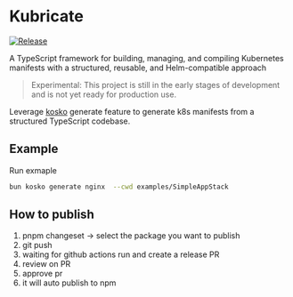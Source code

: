 # Kubricate

[![Release](https://github.com/thaitype/kubricate/actions/workflows/release.yml/badge.svg?branch=main.migrate-to-monorepo)](https://github.com/thaitype/kubricate/actions/workflows/release.yml)

A TypeScript framework for building, managing, and compiling Kubernetes manifests with a structured, reusable, and Helm-compatible approach

> Experimental: This project is still in the early stages of development and is not yet ready for production use.

Leverage [kosko](https://kosko.dev/) generate feature to generate k8s manifests from a structured TypeScript codebase.

## Example

Run exmaple
```bash
bun kosko generate nginx  --cwd examples/SimpleAppStack 
```

## How to publish

1. pnpm changeset -> select the package you want to publish
2. git push 
3. waiting for github actions run and create a release PR
4. review on PR 
5. approve pr
6. it will auto publish to npm